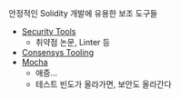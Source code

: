 안정적인 Solidity 개발에 유용한 보조 도구들

- [Security Tools](https://ethereum-contract-security-techniques-and-tips.readthedocs.io/en/latest/security_tools/)
  - 취약점 논문, Linter 등
- [Consensys Tooling](https://consensys.github.io/smart-contract-best-practices/security_tools/)
- [Mocha](https://mochajs.org/)
  - 애증...
  - 테스트 빈도가 올라가면, 보안도 올라간다
